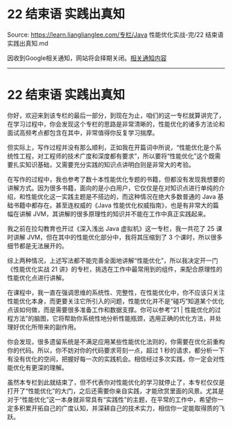 # 22 结束语  实践出真知 

Source: https://learn.lianglianglee.com/专栏/Java 性能优化实战-完/22 结束语  实践出真知.md

因收到Google相关通知，网站将会择期关闭。[相关通知内容](https://lumendatabase.org/notices/44265620)

---

# 22 结束语 实践出真知

你好，欢迎来到该专栏的最后一部分，到现在为止，咱们的这一专栏就算讲完了，在学习过程中，你会发现这个专栏的思路是非常清晰的，性能优化的诸多方法论和面试高频考点都包含在其中，非常值得你反复学习揣摩。

但实际上，写作过程并没有那么顺利，正如我在开篇词中所说，“性能优化是个系统性工程，对工程师的技术广度和深度都有要求”，所以要将“性能优化”这个既需要扎实知识基础，又需要充分实践的知识点讲明白则是非常大的考验。

在写作的过程中，我也参考了数十本性能优化专题的书籍，但都没有发现我想要的讲解方式。因为很多书籍，面向的是小白用户，它仅仅是在对知识点进行单纯的介绍，和性能优化这一实践主题是不搭边的，而这种情况在绝大多数普通的 Java 基础书籍中都存在。甚至连权威的《Java 性能优化权威指南》，也是有非常大的篇幅在讲解 JVM，其讲解的很多原理性的知识并不能在工作中真正实践起来。

我之前在拉勾教育也开过《深入浅出 Java 虚拟机》这一专栏，我一共花了 25 课时讲解 JVM，但在其中的性能优化部分中，我将其压缩到了 3 个课时，所以很多细节都是无法展开的。

综上两种情况，上述写法都不能完善全面地讲解“性能优化”，所以我决定开一门《性能优化实战 21 讲》的专栏，挑选在工作中最常用到的组件，来配合原理性的性能优化点进行讲解。

在课程中，我一直在强调思维的系统性、完整性，在性能优化中，你不应该只关注性能优化本身，而更要关注它所引入的问题，性能优化并不是“碰巧”知道某个优化点该如何做，而是需要很多准备工作和数据支撑。你可以参考“21 | 性能优化的过程方法”的脑图，它将帮助你系统性地分析性能瓶颈，选用正确的优化方法，并处理好优化所带来的副作用。

你会发现，很多遗留系统是不满足应用某些性能优化法则的，你需要在优化前重构你的代码。所以，你不妨对你的代码要求苛刻一点，超过 1 秒的请求，都分析一下有没有优化的空间，把握好每一次的实践机会。相信经过多次实践，你一定会对性能优化有更深的理解。

虽然本专栏到此就结束了，但不代表你对性能优化的学习就停止了，本专栏仅仅是打开了“性能优化”的大门，之后还需要你亲自实践，才能欣赏里面的风景。尤其是对于“性能优化”这一本身就非常具有“实践性”的主题，在平常的工作中，希望你一定多积累开拓自己的广度认知，并深耕自己的技术实力，相信你一定能取得质的飞跃。